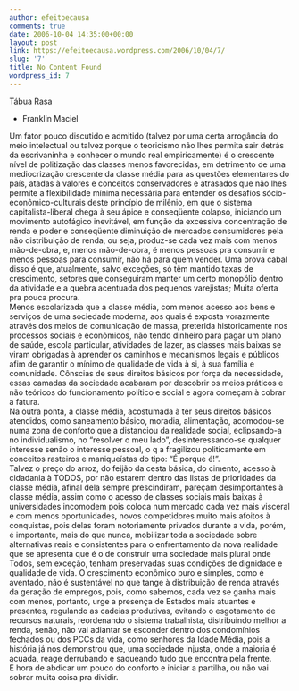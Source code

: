 ```yaml
---
author: efeitoecausa
comments: true
date: 2006-10-04 14:35:00+00:00
layout: post
link: https://efeitoecausa.wordpress.com/2006/10/04/7/
slug: '7'
title: No Content Found
wordpress_id: 7
---
```


>

Tábua Rasa  
* Franklin Maciel  
  
Um fator pouco discutido e admitido (talvez por uma certa arrogância do meio intelectual ou talvez porque o teoricismo não lhes permita sair detrás da escrivaninha e conhecer o mundo real empiricamente) é o crescente nível de politização das classes menos favorecidas, em detrimento de uma mediocrização crescente da classe média para as questões elementares do país, atadas à valores e conceitos conservadores e atrasados que não lhes permite a flexibilidade mínima necessária para entender os desafios sócio-econômico-culturais deste princípio de milênio, em que o sistema capitalista-liberal chega à seu ápice e conseqüente colapso, iniciando um movimento autofágico inevitável, em função da excessiva concentração de renda e poder e conseqüente diminuição de mercados consumidores pela não distribuição de renda, ou seja, produz-se cada vez mais com menos mão-de-obra, e, menos mão-de-obra, é menos pessoas pra consumir e menos pessoas para consumir, não há para quem vender. Uma prova cabal disso é que, atualmente, salvo exceções, só têm mantido taxas de crescimento, setores que conseguiram manter um certo monopólio dentro da atividade e a quebra acentuada dos pequenos varejistas; Muita oferta pra pouca procura.  
Menos escolarizada que a classe média, com menos acesso aos bens e serviços de uma sociedade moderna, aos quais é exposta vorazmente através dos meios de comunicação de massa, preterida historicamente nos processos sociais e econômicos, não tendo dinheiro para pagar um plano de saúde, escola particular, atividades de lazer, as classes mais baixas se viram obrigadas à aprender os caminhos e mecanismos legais e  públicos afim de garantir o mínimo de qualidade de vida à si, à sua família e comunidade. Cônscias de seus direitos básicos por força da necessidade, essas camadas da sociedade acabaram por descobrir os meios práticos e não teóricos do funcionamento político e social e agora começam à cobrar a fatura.  
Na outra ponta, a classe média, acostumada à ter seus direitos básicos atendidos, como saneamento básico, moradia, alimentação, acomodou-se numa zona de conforto que a distanciou da realidade social, eclipsando-a no individualismo, no “resolver o meu lado”, desinteressando-se qualquer interesse senão o interesse pessoal, o q a fragilizou politicamente em conceitos rasteiros e maniqueístas do tipo: “É porque é!”.  
Talvez o preço do arroz, do feijão da cesta básica, do cimento, acesso à cidadania à TODOS, por não estarem dentro das listas de prioridades da classe média, afinal dela sempre prescindiram, pareçam desimportantes à classe média, assim como o acesso de classes sociais mais baixas à universidades incomodem pois coloca num mercado cada vez mais visceral e com menos oportunidades, novos competidores muito mais afoitos à conquistas, pois delas foram notoriamente privados durante a vida, porém, é importante, mais do que nunca, mobilizar toda a sociedade sobre alternativas reais e consistentes para o enfrentamento da nova realidade que se apresenta que é o de construir uma sociedade mais plural onde Todos, sem exceção, tenham preservadas suas condições de dignidade e qualidade de vida. O crescimento econômico puro e simples, como é aventado, não é sustentável no que tange à distribuição de renda através da geração de empregos, pois, como sabemos, cada vez se ganha mais com menos, portanto, urge a presença de Estados mais atuantes e presentes, regulando as cadeias produtivas, evitando o esgotamento de recursos naturais, reordenando o sistema trabalhista, distribuindo melhor a renda, senão, não vai adiantar se esconder dentro dos condomínios fechados ou dos PCCs da vida, como senhores da Idade Média, pois a história já nos demonstrou que, uma sociedade injusta, onde a maioria é acuada, reage derrubando e saqueando tudo que encontra pela frente.  
É hora de abdicar um pouco do conforto e iniciar a partilha, ou não vai sobrar muita coisa pra dividir.  

